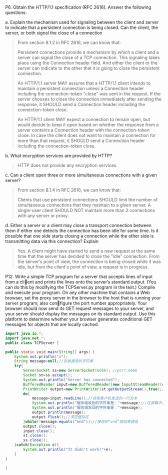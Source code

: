 P6. Obtain the HTTP/1.1 specification (RFC 2616). Answer the following  questions:

a. Explain the mechanism used for signaling between the client and server to indicate that a persistent connection is being closed. Can the client, the server, or both signal the close of a connection

> From section 8.1.2 in RFC 2616, we can know that: 
>
> Persistent connections provide a mechanism by which a client and a server can signal the close of a TCP connection. This signaling takes place using the Connection header field. And either the client or the server can indicate to the other that it is going to close the persistent connection.
>
> An HTTP/1.1 server MAY assume that a HTTP/1.1 client intends to maintain a persistent connection unless a Connection header including  the connection-token "close" was sent in the request. If the server  chooses to close the connection immediately after sending the response, it SHOULD send a Connection header including the connection-token close.
>
> An HTTP/1.1 client MAY expect a connection to remain open, but would decide to keep it open based on whether the response from a server contains a Connection header with the connection-token close. In case the client does not want to maintain a connection for more than that request, it SHOULD send a Connection header including the connection-token close.

b. What encryption services are provided by HTTP?

> HTTP does not provide any encryption services.

c. Can a client open three or more simultaneous connections with a given server? 

> From section 8.1.4 in RFC 2616, we can know that:
>
> Clients that use persistent connections SHOULD limit the number of simultaneous connections that they maintain to a given server. A single-user client SHOULD NOT maintain more than 2 connections with any server or proxy.

d. Either a server or a client may close a transport connection between them if either one detects the connection has been idle for some time. Is it possible that one side starts closing a connection while the other side is  transmitting data via this connection? Explain

> Yes. A client might have started to send a new request at the same time that the server has decided to close the "idle" connection. From the server's point of view, the connection is being closed while it was idle, but from the client's point of view, a request is in progress.



P12. Write a simple TCP program for a server that accepts lines of input from a client and prints the lines onto the server’s standard output. (You can do this by  modifying the TCPServer.py program in the text.) Compile and execute your  program. On any other machine that contains a Web browser, set the proxy  server in the browser to the host that is running your server program; also configure the port number appropriately. Your browser should now send its GET  request messages to your server, and your server should display the messages  on its standard output. Use this platform to determine whether your browser  generates conditional GET messages for objects that are locally cached.

```java
import java.io.*;
import java.net.*;
public class TCPServer {

public static void main(String[] args) {
    System.out.println("x");
    String message=null;//存放接受的字符串
    try{
        ServerSocket ss=new ServerSocket(6666); //port:6666
        Socket st=ss.accept();
        System.out.println("Server has connected");
        BufferedReader input=new BufferedReader(new InputStreamReader(st.getInputStream()));//创建一个从Socket中读文本行的流
        PrintWriter output=new PrintWriter(st.getOutputStream(),true);//创建一个向Socket中写文本行的流，自动刷新
        do{
            message=input.readLine();//读取客户机发送的一行文本
            System.out.println("服务端收到的字符串是："+message);//在屏幕中打印出来
            System.out.println("服务端发回的字符串是："+message);
            output.println(message);
            output.flush();//清空缓存区
        }while(!message.equals("end"));//接收到“end”就结束通信
        output.close();
        input.close();
        st.close();
        ss.close();
    }catch(Exception e){
        System.out.println("It didn't work!"+e);
    }
}

}
```

